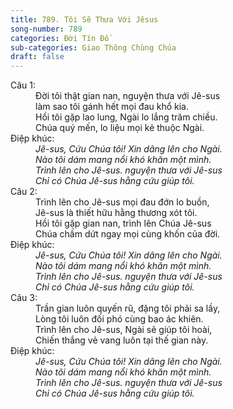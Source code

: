 ```yaml
---
title: 789. Tôi Sẽ Thưa Với Jêsus
song-number: 789
categories: Đời Tín Đồ
sub-categories: Giao Thông Chùng Chúa
draft: false
---
```

<dl><dt>Câu 1:</dt><dd data-verse="1">Đời tôi thật gian nan, nguyện thưa với Jê-sus <br/>làm sao tôi gánh hết mọi đau khổ kia. <br/>Hồi tôi gặp lao lung, Ngài lo lắng trăm chiều. <br/>Chúa quý mến, lo liệu mọi kẻ thuộc Ngài. </dd><dt>Điệp khúc:</dt><dd data-chorus="1"><em>Jê-sus, Cứu Chúa tôi! Xin dâng lên cho Ngài. <br/>Nào tôi dám mang nổi khó khăn một mình. <br/>Trình lên cho Jê-sus. nguyện thưa với Jê-sus <br/>Chỉ có Chúa Jê-sus hằng cứu giúp tôi. </em></dd><dt>Câu 2:</dt><dd data-verse="2">Trình lên cho Jê-sus mọi đau đớn lo buồn, <br/>Jê-sus là thiết hữu hằng thương xót tôi. <br/>Hồi tôi gặp gian nan, trình lên Chúa Jê-sus <br/>Chúa chấm dứt ngay mọi cùng khốn của đời. </dd><dt>Điệp khúc:</dt><dd data-chorus="1"><em>Jê-sus, Cứu Chúa tôi! Xin dâng lên cho Ngài. <br/>Nào tôi dám mang nổi khó khăn một mình. <br/>Trình lên cho Jê-sus. nguyện thưa với Jê-sus <br/>Chỉ có Chúa Jê-sus hằng cứu giúp tôi. </em></dd><dt>Câu 3:</dt><dd data-verse="3">Trần gian luôn quyến rũ, đặng tôi phải sa lầy, <br/>Lòng tôi luôn đối phó cùng bao ác khiên. <br/>Trình lên cho Jê-sus, Ngài sẽ giúp tôi hoài, <br/>Chiến thắng vẻ vang luôn tại thế gian này. </dd><dt>Điệp khúc:</dt><dd data-chorus="1"><em>Jê-sus, Cứu Chúa tôi! Xin dâng lên cho Ngài. <br/>Nào tôi dám mang nổi khó khăn một mình. <br/>Trình lên cho Jê-sus. nguyện thưa với Jê-sus <br/>Chỉ có Chúa Jê-sus hằng cứu giúp tôi. </em></dd></dl>